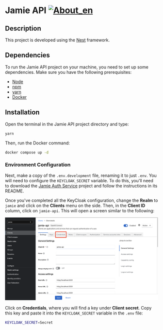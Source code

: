 # Jamie API [![About_en](https://github.com/yammadev/flag-icons/blob/master/png/BR.png?raw=true)](https://github.com/bancodobrasil/jamie-api/blob/develop/README-PTBR.md)


## Description

This project is developed using the [Nest](https://github.com/nestjs/nest) framework.

## Dependencies

To run the Jamie API project on your machine, you need to set up some dependencies. Make sure you have the following prerequisites:

- [Node](https://nodejs.org/en)
- [npm](https://www.npmjs.com/)
- [yarn](https://yarnpkg.com/)
- [Docker](https://www.docker.com/)

## Installation

Open the terminal in the Jamie API project directory and type:

```bash
yarn
```

Then, run the Docker command:

```bash
docker compose up -d
```

### Environment Configuration

Next, make a copy of the `.env.development` file, renaming it to just `.env`. You will need to configure the `KEYCLOAK_SECRET` variable. To do this, you'll need to download the [Jamie Auth Service](https://github.com/bancodobrasil/jamie-auth-service) project and follow the instructions in its README.

Once you've completed all the KeyCloak configuration, change the **Realm** to `jamie` and click on the **Clients** menu on the side. Then, in the **Client ID** column, click on `jamie-api`. This will open a screen similar to the following:

![Secret KeyCloak](img/secret.png)

Click on **Credentials**, where you will find a key under **Client secret**. Copy this key and paste it into the `KEYCLOAK_SECRET` variable in the `.env` file:

```bash
KEYCLOAK_SECRET=Secret
```